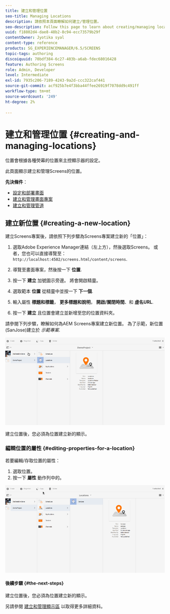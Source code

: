```yaml
---
title: 建立和管理位置
seo-title: Managing Locations
description: 請依照本頁面瞭解如何建立/管理位置。
seo-description: Follow this page to learn about creating/managing locations.
uuid: f18802d4-dae8-48b2-8c94-ecc73579b29f
contentOwner: Jyotika syal
content-type: reference
products: SG_EXPERIENCEMANAGER/6.5/SCREENS
topic-tags: authoring
discoiquuid: 70bdf384-6c27-403b-a6ab-fdec68016428
feature: Authoring Screens
role: Admin, Developer
level: Intermediate
exl-id: 7935c206-7189-4243-9a2d-ccc322caf441
source-git-commit: acf925b7e4f3bba44ffee26919f7078dd9c491ff
workflow-type: tm+mt
source-wordcount: '249'
ht-degree: 2%

---
```


# 建立和管理位置 {#creating-and-managing-locations}

位置會根據各種熒幕的位置來主控顯示器的設定。

此頁面顯示建立和管理Screens的位置。

**先決條件**：

* [設定和部署畫面](configuring-screens-introduction.md)
* [建立和管理畫面專案](creating-a-screens-project.md)
* [建立和管理管道](managing-channels.md)

## 建立新位置 {#creating-a-new-location}

建立Screens專案後，請依照下列步驟為Screens專案建立新的「位置」：

1. 選取Adobe Experience Manager連結（左上方），然後選取Screens。 或者，您也可以直接導覽至： `http://localhost:4502/screens.html/content/screens`.
1. 導覽至畫面專案，然後按一下 **位置**.
1. 按一下 **建立** 加號圖示旁邊。 將會開啟精靈。
1. 選取範本 **位置** 從精靈中並按一下 **下一個**.

1. 輸入屬性 **標題和標籤**， **更多標題和說明**， **開啟/關閉時間**、和 **虛名URL**.

1. 按一下 **建立** 且位置會建立並新增至您的位置資料夾。

請參閱下列步驟，瞭解如何為AEM Screens專案建立新位置。 為了示範，新位置(SanJose)建立於 *示範專案*.

![player2](assets/player2.gif)

建立位置後，您必須為位置建立新的顯示。

### 編輯位置的屬性 {#editing-properties-for-a-location}

若要編輯/存取位置的屬性：

1. 選取位置。
1. 按一下 **屬性** 動作列中的。

![player3](assets/player3.gif)

#### 後續步驟 {#the-next-steps}

建立位置後，您必須為位置建立新的顯示。

另請參閱 [建立和管理顯示區](managing-displays.md) 以取得更多詳細資料。
